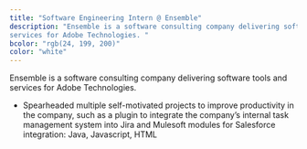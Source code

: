 ```yaml
---
title: "Software Engineering Intern @ Ensemble"
description: "Ensemble is a software consulting company delivering software tools and
services for Adobe Technologies. "
bcolor: "rgb(24, 199, 200)"
color: "white"
---
```

Ensemble is a software consulting company delivering software tools and
services for Adobe Technologies. 
- Spearheaded multiple self-motivated projects to improve productivity in the company, such as a plugin to integrate the company’s internal task management system into Jira and Mulesoft modules for Salesforce integration: Java, Javascript, HTML